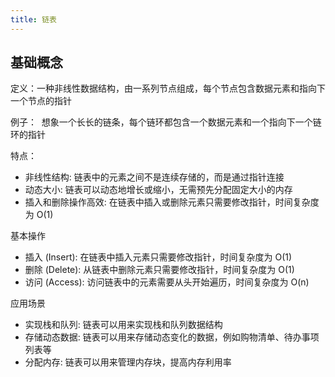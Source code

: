 ```yaml
---
title: 链表
---
```

## 基础概念

定义：一种非线性数据结构，由一系列节点组成，每个节点包含数据元素和指向下一个节点的指针

例子：  想象一个长长的链条，每个链环都包含一个数据元素和一个指向下一个链环的指针

特点：

- 非线性结构: 链表中的元素之间不是连续存储的，而是通过指针连接
- 动态大小: 链表可以动态地增长或缩小，无需预先分配固定大小的内存
- 插入和删除操作高效: 在链表中插入或删除元素只需要修改指针，时间复杂度为 O(1)

基本操作
- 插入 (Insert): 在链表中插入元素只需要修改指针，时间复杂度为 O(1)
- 删除 (Delete): 从链表中删除元素只需要修改指针，时间复杂度为 O(1)
- 访问 (Access): 访问链表中的元素需要从头开始遍历，时间复杂度为 O(n)

应用场景
- 实现栈和队列: 链表可以用来实现栈和队列数据结构
- 存储动态数据: 链表可以用来存储动态变化的数据，例如购物清单、待办事项列表等
- 分配内存: 链表可以用来管理内存块，提高内存利用率